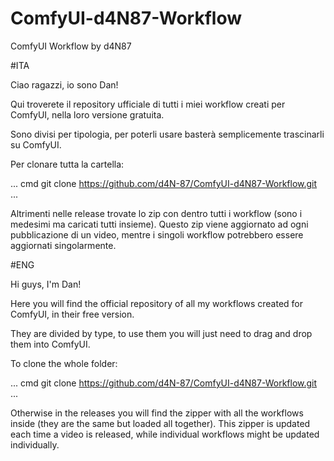 # ComfyUI-d4N87-Workflow
ComfyUI Workflow by d4N87

#ITA

Ciao ragazzi, io sono Dan!

Qui troverete il repository ufficiale di tutti i miei workflow creati per ComfyUI, nella loro versione gratuita.

Sono divisi per tipologia, per poterli usare basterà semplicemente trascinarli su ComfyUI.

Per clonare tutta la cartella:

... cmd
git clone https://github.com/d4N-87/ComfyUI-d4N87-Workflow.git
...

Altrimenti nelle release trovate lo zip con dentro tutti i workflow (sono i medesimi ma caricati tutti insieme). Questo zip viene aggiornato ad ogni pubblicazione di un video, mentre i singoli workflow potrebbero essere aggiornati singolarmente.

#ENG

Hi guys, I'm Dan!

Here you will find the official repository of all my workflows created for ComfyUI, in their free version.

They are divided by type, to use them you will just need to drag and drop them into ComfyUI.

To clone the whole folder:

... cmd
git clone https://github.com/d4N-87/ComfyUI-d4N87-Workflow.git
...

Otherwise in the releases you will find the zipper with all the workflows inside (they are the same but loaded all together). This zipper is updated each time a video is released, while individual workflows might be updated individually.
